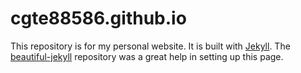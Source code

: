 # cgte88586.github.io

This repository is for my personal website. It is built with [Jekyll](https://jekyllrb.com/). The [beautiful-jekyll](https://github.com/daattali/beautiful-jekyll) repository was a great help in setting up this page.